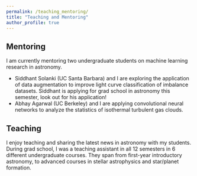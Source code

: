 ```yaml
---
permalink: /teaching_mentoring/
title: "Teaching and Mentoring"
author_profile: true
---
```


## Mentoring
I am currently mentoring two undergraduate students on machine learning research in astronomy. 

- Siddhant Solanki (UC Santa Barbara) and I are exploring the application of data augmentation to improve light curve classification of imbalance datasets. Siddhant is applying for grad school in astronomy this semester, look out for his application!
- Abhay Agarwal (UC Berkeley) and I are applying convolutional neural networks to analyze the statistics of isothermal turbulent gas clouds.


## Teaching
I enjoy teaching and sharing the latest news in astronomy with my students. During grad school, I was a teaching assistant in all 12 semesters in 6 different undergraduate courses. They span from first-year introductory astronomy, to advanced courses in stellar astrophysics and star/planet formation.
